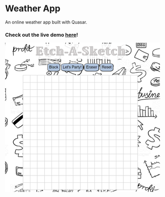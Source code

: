 # Weather App

An online weather app built with Quasar.
### Check out the live demo [here](https://kailongli27.github.io/Weather-App/)! ###

![Image of website](https://github.com/kailongli27/Etch-A-Sketch/blob/master/Screenshot.PNG)
